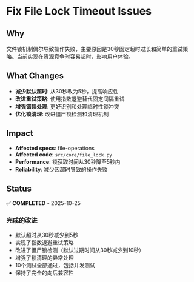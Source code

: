 # Fix File Lock Timeout Issues

## Why
文件锁机制偶尔导致操作失败，主要原因是30秒固定超时过长和简单的重试策略。当前实现在资源竞争时容易超时，影响用户体验。

## What Changes
- **减少默认超时**: 从30秒改为5秒，提高响应性
- **改进重试策略**: 使用指数退避替代固定间隔重试
- **增强错误处理**: 更好识别和处理临时性锁冲突
- **优化锁清理**: 改进僵尸锁检测和清理机制

## Impact
- **Affected specs**: file-operations
- **Affected code**: `src/core/file_lock.py`
- **Performance**: 锁获取时间从30秒降至5秒内
- **Reliability**: 减少因超时导致的操作失败

## Status
✅ **COMPLETED** - 2025-10-25

### 完成的改进
- 默认超时从30秒减少到5秒
- 实现了指数退避重试策略
- 改进了僵尸锁检测（默认过期时间从30秒减少到10秒）
- 增强了锁清理的异常处理
- 10个测试全部通过，包括并发测试
- 保持了完全的向后兼容性